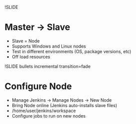 !SLIDE

# Master -> Slave

* Slave = Node
* Supports Windows and Linux nodes
* Test in different environments (OS, package versions, etc)
* Off load resources

!SLIDE bullets incremental transition=fade

# Configure Node

* Manage Jenkins -> Manage Nodes -> New Node
* Bring Node online (Jenkins auto-installs slave files)
* /home/user/jenkins/workspace
* Configure jobs to run on new nodes

